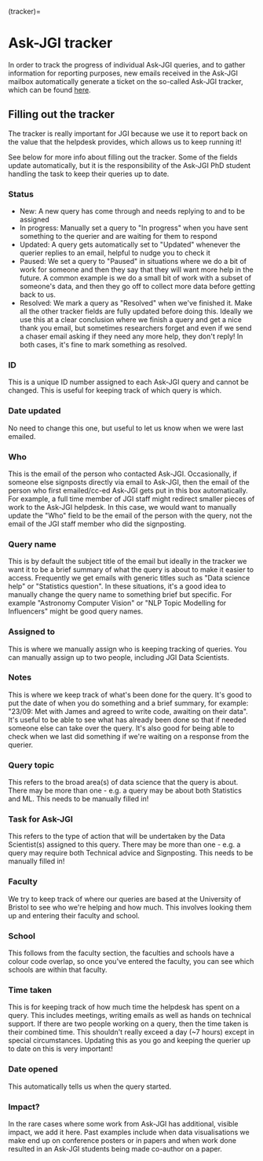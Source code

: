 (tracker)=
# Ask-JGI tracker

In order to track the progress of individual Ask-JGI queries, and to
gather information for reporting purposes, new emails received in the
Ask-JGI mailbox automatically generate a ticket on the so-called
Ask-JGI tracker, which can be found
[here](https://uob.sharepoint.com/teams/grp-jeangoldinginstituteteam/Lists/AskJGI%20tracker/Open%20Items.aspx).

## Filling out the tracker

The tracker is really important for JGI because we use it to report back on the value that the helpdesk provides, which allows us to keep running it!

See below for more info about filling out the tracker. Some of the fields update automatically, but it is the responsibility of the Ask-JGI PhD student handling the task to keep their queries up to date.

### Status
- New: A new query has come through and needs replying to and to be assigned
- In progress: Manually set a query to "In progress" when you have sent something to the querier and are waiting for them to respond
- Updated: A query gets automatically set to "Updated" whenever the querier replies to an email, helpful to nudge you to check it
- Paused: We set a query to "Paused" in situations where we do a bit of work for someone and then they say that they will want more help in the future. A common example is we do a small bit of work with a subset of someone's data, and then they go off to collect more data before getting back to us.
- Resolved: We mark a query as "Resolved" when we've finished it. Make all the other tracker fields are fully updated before doing this. Ideally we use this at a clear conclusion where we finish a query and get a nice thank you email, but sometimes researchers forget and even if we send a chaser email asking if they need any more help, they don't reply! In both cases, it's fine to mark something as resolved.
### ID
This is a unique ID number assigned to each Ask-JGI query and cannot be changed. This is useful for keeping track of which query is which.
### Date updated
No need to change this one, but useful to let us know when we were last emailed.
### Who
This is the email of the person who contacted Ask-JGI. Occasionally, if someone else signposts directly via email to Ask-JGI, then the email of the person who first emailed/cc-ed Ask-JGI gets put in this box automatically. For example, a full time member of JGI staff might redirect smaller pieces of work to the Ask-JGI helpdesk. In this case, we would want to manually update the "Who" field to be the email of the person with the query, not the email of the JGI staff member who did the signposting.
### Query name
This is by default the subject title of the email but ideally in the tracker we want it to be a brief summary of what the query is about to make it easier to access. Frequently we get emails with generic titles such as "Data science help" or "Statistics question". In these situations, it's a good idea to manually change the query name to something brief but specific. For example "Astronomy Computer Vision" or "NLP Topic Modelling for Influencers" might be good query names.
### Assigned to
This is where we manually assign who is keeping tracking of queries. You can manually assign up to two people, including JGI Data Scientists.
### Notes
This is where we keep track of what's been done for the query. It's good to put the date of when you do something and a brief summary, for example: "23/09: Met with James and agreed to write code, awaiting on their data". It's useful to be able to see what has already been done so that if needed someone else can take over the query. It's also good for being able to check when we last did something if we're waiting on a response from the querier.
### Query topic
This refers to the broad area(s) of data science that the query is about. There may be more than one - e.g. a query may be about both Statistics and ML. This needs to be manually filled in!
### Task for Ask-JGI
This refers to the type of action that will be undertaken by the Data Scientist(s) assigned to this query.
There may be more than one - e.g. a query may require both Technical advice and Signposting. This needs to be manually filled in!
### Faculty
We try to keep track of where our queries are based at the University of Bristol to see who we're helping and how much. This involves looking them up and entering their faculty and school.
### School
This follows from the faculty section, the faculties and schools have a colour code overlap, so once you've entered the faculty, you can see which schools are within that faculty.
### Time taken
This is for keeping track of how much time the helpdesk has spent on a query. This includes meetings, writing emails as well as hands on technical support. If there are two people working on a query, then the time taken is their combined time. This shouldn't really exceed a day (~7 hours) except in special circumstances. Updating this as you go and keeping the querier up to date on this is very important!
### Date opened
This automatically tells us when the query started.
### Impact?
In the rare cases where some work from Ask-JGI has additional, visible impact, we add it here. Past examples include when data visualisations we make end up on conference posters or in papers and when work done resulted in an Ask-JGI students being made co-author on a paper.